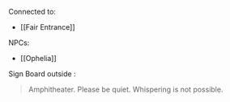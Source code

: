 Connected to:
- [[Fair Entrance]]

NPCs:
- [[Ophelia]]

Sign Board outside :
> Amphitheater. Please be quiet. Whispering is not possible.